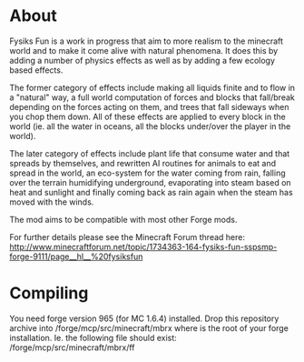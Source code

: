 About
=====

Fysiks Fun is a work in progress that aim to more realism to the minecraft world and to make it come alive with natural phenomena. It does this by adding a number of physics effects as well as by adding a few ecology based effects.

The former category of effects include making all liquids finite and to flow in a "natural" way, a full world computation of forces and blocks that fall/break depending on the forces acting on them, and trees that fall sideways when you chop them down.
All of these effects are applied to every block in the world (ie. all the water in oceans, all the blocks under/over the player in the world).

The later category of effects include plant life that consume water and that spreads by themselves, and rewritten AI routines for animals to eat and spread in the world, an eco-system for the water coming from rain, falling over the terrain humidifying underground, evaporating into steam based on heat and sunlight and finally coming back as rain again when the steam has moved with the winds.

The mod aims to be compatible with most other Forge mods.

For further details please see the Minecraft Forum thread here:
http://www.minecraftforum.net/topic/1734363-164-fysiks-fun-sspsmp-forge-9111/page__hl__%20fysiksfun

Compiling
=========

You need forge version 965 (for MC 1.6.4) installed. Drop this repository archive into <path>/forge/mcp/src/minecraft/mbrx
where <path> is the root of your forge installation. Ie. the following file should exist: <path>/forge/mcp/src/minecraft/mbrx/ff

